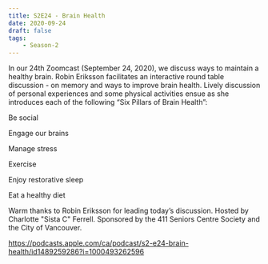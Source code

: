 ```yaml
---
title: S2E24 - Brain Health
date: 2020-09-24
draft: false
tags:
    - Season-2
---
```


In our 24th Zoomcast (September 24, 2020), we discuss ways to maintain a healthy brain. Robin Eriksson facilitates an interactive round table discussion - on memory and ways to improve brain health. Lively discussion of personal experiences and some physical activities ensue as she introduces each of the following “Six Pillars of Brain Health”:

Be social

Engage our brains

Manage stress

Exercise

Enjoy restorative sleep

Eat a healthy diet

Warm thanks to Robin Eriksson for leading today’s discussion. Hosted by Charlotte "Sista C" Ferrell. Sponsored by the 411 Seniors Centre Society and the City of Vancouver.

https://podcasts.apple.com/ca/podcast/s2-e24-brain-health/id1489259286?i=1000493262596
